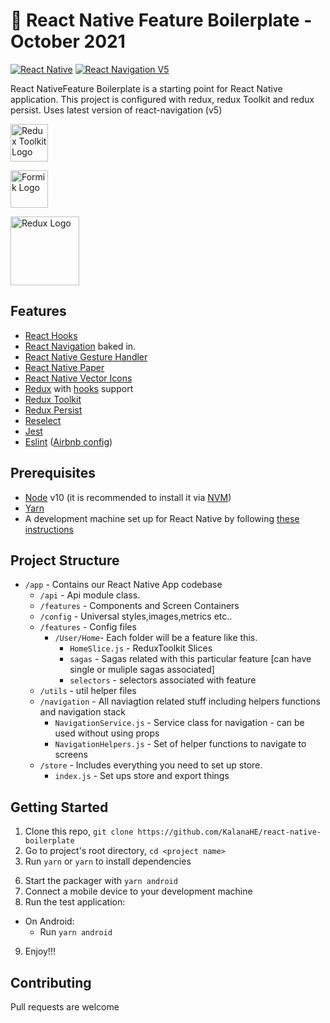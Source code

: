 # 🚀 React Native Feature Boilerplate - October 2021

[![React Native](https://img.shields.io/badge/React%20Native-v0.65.1-green.svg)](https://facebook.github.io/react-native/)
[![React Navigation V5](https://img.shields.io/badge/React%20Navigation-v6-blue.svg)](https://reactnavigation.org/)

React NativeFeature Boilerplate is a starting point for React Native application. This project is configured with redux, redux Toolkit
and redux persist. Uses latest version of react-navigation (v5)

<p float="left">
<a href='https://redux-toolkit.js.org/'><img src='https://miro.medium.com/max/800/1*4sxOPaVNwxrfZ9uxVbUaKg.jpeg' height='60' alt='Redux Toolkit Logo' aria-label='redux-toolkit.js.org/' /></a>
 
<a href='https://formik.org/docs/guides/react-native/'><img src='https://user-images.githubusercontent.com/4060187/61057426-4e5a4600-a3c3-11e9-9114-630743e05814.png' height='60' alt='Formik Logo' aria-label='formik.org/docs/guides/react-native/' /></a>

<a href='https://callstack.github.io/react-native-paper/'><img src='https://raw.githubusercontent.com/callstack/react-native-paper/master/docs/assets/images/paper-logo.svg?sanitize=true' height='110' alt='Redux Logo' aria-label='https://callstack.github.io/react-native-paper/' /></a>

</p>

## Features

- [React Hooks](https://reactjs.org/docs/hooks-intro.html)
- [React Navigation](https://reactnavigation.org/) baked in.
- [React Native Gesture Handler](https://github.com/kmagiera/react-native-gesture-handler)
- [React Native Paper](https://callstack.github.io/react-native-paper/)
- [React Native Vector Icons](https://github.com/oblador/react-native-vector-icons)
- [Redux](http://redux.js.org/) with [hooks](https://react-redux.js.org/api/hooks) support
- [Redux Toolkit](https://redux-toolkit.js.org/)
- [Redux Persist](https://github.com/rt2zz/redux-persist/)
- [Reselect](https://github.com/reduxjs/reselect)
- [Jest](https://facebook.github.io/jest/)
- [Eslint](http://eslint.org/) ([Airbnb config](https://github.com/airbnb/javascript/tree/master/packages/eslint-config-airbnb))

## Prerequisites

- [Node](https://nodejs.org) v10 (it is recommended to install it via [NVM](https://github.com/creationix/nvm))
- [Yarn](https://yarnpkg.com/)
- A development machine set up for React Native by following [these instructions](https://facebook.github.io/react-native/docs/getting-started.html)

## Project Structure

- `/app` - Contains our React Native App codebase
  - `/api` - Api module class.
  - `/features` - Components and Screen Containers
  - `/config` - Universal styles,images,metrics etc..
  - `/features` - Config files
    - `/User/Home`- Each folder will be a feature like this.
      - `HomeSlice.js` - ReduxToolkit Slices
      - `sagas` - Sagas related with this particular feature [can have single or muliple sagas associated]
      - `selectors` - selectors associated with feature
  - `/utils` - util helper files
  - `/navigation` - All naviagtion related stuff including helpers functions and navigation stack
    - `NavigationService.js` - Service class for navigation - can be used without using props
    - `NavigationHelpers.js` - Set of helper functions to navigate to screens
  - `/store` - Includes everything you need to set up store.
    - `index.js` - Set ups store and export things

## Getting Started

1. Clone this repo, `git clone https://github.com/KalanaHE/react-native-boilerplate`
2. Go to project's root directory, `cd <project name>`
5. Run `yarn` or `yarn` to install dependencies

6) Start the packager with `yarn android`
7) Connect a mobile device to your development machine
8) Run the test application:

- On Android:
  - Run `yarn android`


9. Enjoy!!!

## Contributing
Pull requests are welcome
